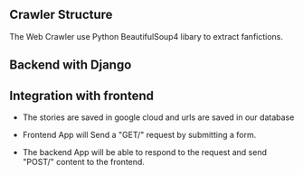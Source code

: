 ## Crawler Structure

The Web Crawler use Python BeautifulSoup4 libary to extract fanfictions.


## Backend with Django

## Integration with frontend

- The stories are saved in google cloud and urls are saved in our database

- Frontend App will Send a "GET/" request by submitting a form.

- The backend App will be able to respond to the request 
and send "POST/" content to the frontend.